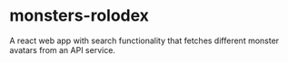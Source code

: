 # monsters-rolodex
A react web app with search functionality that fetches different monster avatars from an API service.
